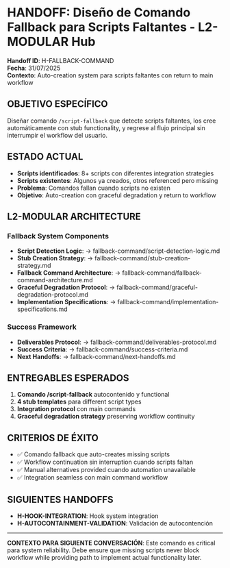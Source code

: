 # HANDOFF: Diseño de Comando Fallback para Scripts Faltantes - L2-MODULAR Hub

**Handoff ID**: H-FALLBACK-COMMAND  
**Fecha**: 31/07/2025  
**Contexto**: Auto-creation system para scripts faltantes con return to main workflow

## OBJETIVO ESPECÍFICO

Diseñar comando `/script-fallback` que detecte scripts faltantes, los cree automáticamente con stub functionality, y regrese al flujo principal sin interrumpir el workflow del usuario.

## ESTADO ACTUAL

- **Scripts identificados**: 8+ scripts con diferentes integration strategies
- **Scripts existentes**: Algunos ya creados, otros referenced pero missing
- **Problema**: Comandos fallan cuando scripts no existen
- **Objetivo**: Auto-creation con graceful degradation y return to workflow

## L2-MODULAR ARCHITECTURE

### Fallback System Components
- **Script Detection Logic**: → fallback-command/script-detection-logic.md
- **Stub Creation Strategy**: → fallback-command/stub-creation-strategy.md
- **Fallback Command Architecture**: → fallback-command/fallback-command-architecture.md
- **Graceful Degradation Protocol**: → fallback-command/graceful-degradation-protocol.md
- **Implementation Specifications**: → fallback-command/implementation-specifications.md

### Success Framework
- **Deliverables Protocol**: → fallback-command/deliverables-protocol.md
- **Success Criteria**: → fallback-command/success-criteria.md
- **Next Handoffs**: → fallback-command/next-handoffs.md

## ENTREGABLES ESPERADOS

1. **Comando /script-fallback** autocontenido y functional
2. **4 stub templates** para different script types
3. **Integration protocol** con main commands
4. **Graceful degradation strategy** preserving workflow continuity

## CRITERIOS DE ÉXITO

- ✅ Comando fallback que auto-creates missing scripts
- ✅ Workflow continuation sin interruption cuando scripts faltan
- ✅ Manual alternatives provided cuando automation unavailable
- ✅ Integration seamless con main command workflow

## SIGUIENTES HANDOFFS

- **H-HOOK-INTEGRATION**: Hook system integration
- **H-AUTOCONTAINMENT-VALIDATION**: Validación de autocontención

---

**CONTEXTO PARA SIGUIENTE CONVERSACIÓN**: Este comando es critical para system reliability. Debe ensure que missing scripts never block workflow while providing path to implement actual functionality later.